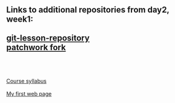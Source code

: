 
<strong>Links to additional repositories from day2, week1:</strong>
<br>
<br>
[git-lesson-repository](https://github.com/Gascoine56/git-lesson-repository)
<br>
[patchwork fork](https://github.com/Gascoine56/patchwork)
<br>
<br>
<br>
--------------------------------------------------
[Course syllabus](https://github.com/green-fox-academy/prg-spears-syllabus)
<br>
<br>
[My first web page](https://github.com/Gascoine56/My-first-web)
